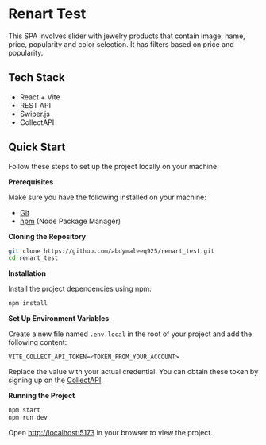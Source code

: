 # Renart Test

This SPA involves slider with jewelry products that contain image, name, price, popularity and color selection. It has filters based on price and popularity.

## Tech Stack

- React + Vite
- REST API
- Swiper.js
- CollectAPI

## Quick Start

Follow these steps to set up the project locally on your machine.

**Prerequisites**

Make sure you have the following installed on your machine:

- [Git](https://git-scm.com/)
- [npm](https://www.npmjs.com/) (Node Package Manager)

**Cloning the Repository**

```bash
git clone https://github.com/abdymaleeq925/renart_test.git
cd renart_test
```

**Installation**

Install the project dependencies using npm:

```bash
npm install
```

**Set Up Environment Variables**

Create a new file named `.env.local` in the root of your project and add the following content:

```env
VITE_COLLECT_API_TOKEN=<TOKEN_FROM_YOUR_ACCOUNT>
```

Replace the value with your actual credential. You can obtain these token by signing up on the [CollectAPI](https://collectapi.com/).

**Running the Project**

```bash
npm start
npm run dev
```

Open [http://localhost:5173](http://localhost:5173) in your browser to view the project.
